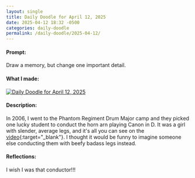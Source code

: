 ```yaml
---
layout: single
title: Daily Doodle for April 12, 2025
date: 2025-04-12 18:32 -0500
categories: daily-doodle
permalink: /daily-doodle/2025-04-12/
---
```

#### Prompt: 
Draw a memory, but change one important detail.

#### What I made:
<a href="/assets/images/doodles/doodle-2025-04-12-IMG_2048.HEIC.jpg" target="_blank" class="post-image-link">
  <img src="/assets/images/doodles/doodle-2025-04-12-IMG_2048.HEIC.jpg" alt="Daily Doodle for April 12, 2025" class="post-image">
</a>

#### Description: 
In 2006, I went to the Phantom Regiment Drum Major camp and they picked one lucky student to conduct the horn arn playing Canon in D. It was a girl with slender, average legs, and it's all you can see on the [video](https://youtu.be/vxlBHvOEcwc){:target="_blank"}. I thought it would be funny to imagine someone else conducting them with beefy badass legs instead.

#### Reflections: 
I wish I was that conductor!!!
